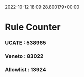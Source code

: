2022-10-12 18:09:28.800179+00:00
# Rule Counter 
 ### UCATE : 538965

 ### Veneto : 83022

 ### Allowlist : 13924